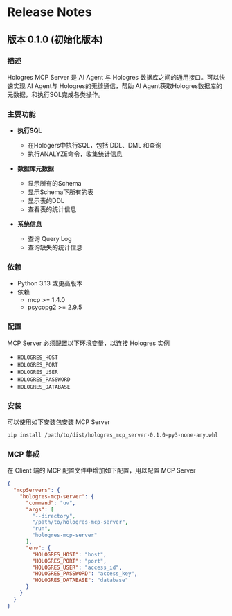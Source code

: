 # Release Notes

## 版本 0.1.0 (初始化版本)

### 描述

Hologres MCP Server 是 AI Agent 与 Hologres 数据库之间的通用接口。可以快速实现 AI Agent与 Hologres的无缝通信，帮助 AI Agent获取Hologres数据库的元数据，和执行SQL完成各类操作。

### 主要功能

- **执行SQL**
  - 在Hologers中执行SQL，包括 DDL、DML 和查询
  - 执行ANALYZE命令，收集统计信息

- **数据库元数据**
  - 显示所有的Schema
  - 显示Schema下所有的表
  - 显示表的DDL
  - 查看表的统计信息

- **系统信息**
  - 查询 Query Log
  - 查询缺失的统计信息

### 依赖

- Python 3.13 或更高版本
- 依赖
  - mcp >= 1.4.0
  - psycopg2 >= 2.9.5

### 配置

MCP Server 必须配置以下环境变量，以连接 Hologres 实例

- `HOLOGRES_HOST` 
- `HOLOGRES_PORT` 
- `HOLOGRES_USER` 
- `HOLOGRES_PASSWORD` 
- `HOLOGRES_DATABASE`

### 安装

可以使用如下安装包安装 MCP Server

```bash
pip install /path/to/dist/hologres_mcp_server-0.1.0-py3-none-any.whl
```

### MCP 集成

在 Client 端的 MCP 配置文件中增加如下配置，用以配置 MCP Server

```json
{
  "mcpServers": {
    "hologres-mcp-server": {
      "command": "uv",
      "args": [
        "--directory",
        "/path/to/hologres-mcp-server",
        "run",
        "hologres-mcp-server"
      ],
      "env": {
        "HOLOGRES_HOST": "host",
        "HOLOGRES_PORT": "port",
        "HOLOGRES_USER": "access_id",
        "HOLOGRES_PASSWORD": "access_key",
        "HOLOGRES_DATABASE": "database"
      }
    }
  }
}
```
